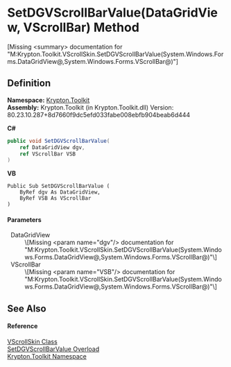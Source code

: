 # SetDGVScrollBarValue(DataGridView, VScrollBar) Method


\[Missing &lt;summary&gt; documentation for "M:Krypton.Toolkit.VScrollSkin.SetDGVScrollBarValue(System.Windows.Forms.DataGridView@,System.Windows.Forms.VScrollBar@)"\]



## Definition
**Namespace:** <a href="79d2eac2-21f4-54ff-7552-b20c33c30600.md">Krypton.Toolkit</a>  
**Assembly:** Krypton.Toolkit (in Krypton.Toolkit.dll) Version: 80.23.10.287+8d7660f9dc5efd033fabe008ebfb904beab6d444

**C#**
``` C#
public void SetDGVScrollBarValue(
	ref DataGridView dgv,
	ref VScrollBar VSB
)
```
**VB**
``` VB
Public Sub SetDGVScrollBarValue ( 
	ByRef dgv As DataGridView,
	ByRef VSB As VScrollBar
)
```



#### Parameters
<dl><dt>  DataGridView</dt><dd>\[Missing &lt;param name="dgv"/&gt; documentation for "M:Krypton.Toolkit.VScrollSkin.SetDGVScrollBarValue(System.Windows.Forms.DataGridView@,System.Windows.Forms.VScrollBar@)"\]</dd><dt>  VScrollBar</dt><dd>\[Missing &lt;param name="VSB"/&gt; documentation for "M:Krypton.Toolkit.VScrollSkin.SetDGVScrollBarValue(System.Windows.Forms.DataGridView@,System.Windows.Forms.VScrollBar@)"\]</dd></dl>

## See Also


#### Reference
<a href="c9914e76-d147-debc-3e3a-8f31590bdb6a.md">VScrollSkin Class</a>  
<a href="dfccb17c-d107-145e-0a6c-ae308f5696d8.md">SetDGVScrollBarValue Overload</a>  
<a href="79d2eac2-21f4-54ff-7552-b20c33c30600.md">Krypton.Toolkit Namespace</a>  
